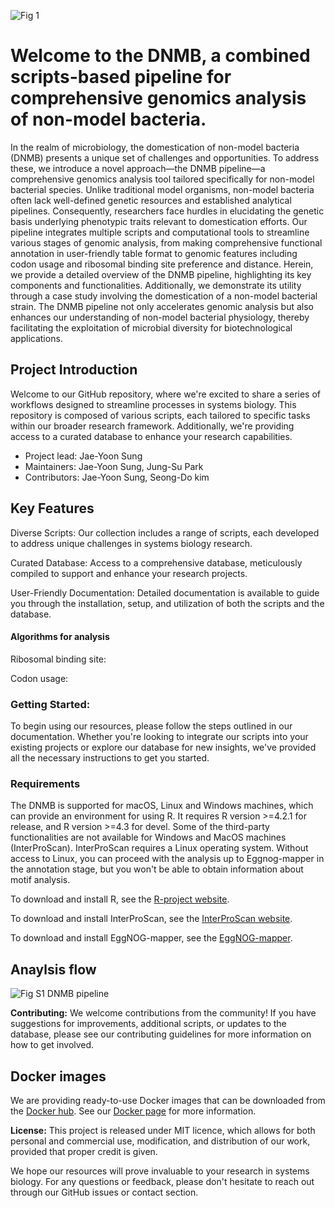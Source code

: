 ![Fig  1](https://github.com/JAEYOONSUNG/DNMB/assets/42233037/b97087a1-ecd5-4293-afe7-a0fb3b7c6e8a)

# Welcome to the DNMB, a combined scripts-based pipeline for comprehensive genomics analysis of non-model bacteria.
In the realm of microbiology, the domestication of non-model bacteria (DNMB) presents a unique set of challenges and opportunities. To address these, we introduce a novel approach—the DNMB pipeline—a comprehensive genomics analysis tool tailored specifically for non-model bacterial species. Unlike traditional model organisms, non-model bacteria often lack well-defined genetic resources and established analytical pipelines. Consequently, researchers face hurdles in elucidating the genetic basis underlying phenotypic traits relevant to domestication efforts. Our pipeline integrates multiple scripts and computational tools to streamline various stages of genomic analysis, from making comprehensive functional annotation in user-friendly table format to genomic features including codon usage and ribosomal binding site preference and distance. 
Herein, we provide a detailed overview of the DNMB pipeline, highlighting its key components and functionalities. Additionally, we demonstrate its utility through a case study involving the domestication of a non-model bacterial strain. The DNMB pipeline not only accelerates genomic analysis but also enhances our understanding of non-model bacterial physiology, thereby facilitating the exploitation of microbial diversity for biotechnological applications.

## Project Introduction

Welcome to our GitHub repository, where we're excited to share a series of workflows designed to streamline processes in systems biology. This repository is composed of various scripts, each tailored to specific tasks within our broader research framework. Additionally, we're providing access to a curated database to enhance your research capabilities.
- Project lead: Jae-Yoon Sung
- Maintainers: Jae-Yoon Sung, Jung-Su Park
- Contributors: Jae-Yoon Sung, Seong-Do kim

## Key Features
Diverse Scripts: Our collection includes a range of scripts, each developed to address unique challenges in systems biology research.

Curated Database: Access to a comprehensive database, meticulously compiled to support and enhance your research projects.

User-Friendly Documentation: Detailed documentation is available to guide you through the installation, setup, and utilization of both the scripts and the database.

#### Algorithms for analysis

Ribosomal binding site:

Codon usage:


### Getting Started:
To begin using our resources, please follow the steps outlined in our documentation. 
Whether you're looking to integrate our scripts into your existing projects or explore our database for new insights, we've provided all the necessary instructions to get you started.

### Requirements

The DNMB is supported for macOS, Linux and Windows machines, which can provide an environment for using R.
It requires R version >=4.2.1 for release, and R version >=4.3 for devel.
Some of the third-party functionalities are not available for Windows and MacOS machines (InterProScan).
InterProScan requires a Linux operating system. Without access to Linux, you can proceed with the analysis up to Eggnog-mapper in the annotation stage, but you won't be able to obtain information about motif analysis.


To download and install R, see the [R-project website](https://www.r-project.org/).

To download and install InterProScan, see the [InterProScan website](https://github.com/ebi-pf-team/interproscan).

To download and install EggNOG-mapper, see the [EggNOG-mapper](https://github.com/eggnogdb/eggnog-mapper).


## Anaylsis flow
![Fig S1  DNMB pipeline](https://github.com/JAEYOONSUNG/DNMB/assets/42233037/33e7f91f-9d6c-4e26-9982-6da79ee35999)



**Contributing:**
We welcome contributions from the community! If you have suggestions for improvements, additional scripts, or updates to the database, please see our contributing guidelines for more information on how to get involved.



## Docker images
We are providing ready-to-use Docker images that can be downloaded from the [Docker hub](https://hub.docker.com/).
See our [Docker page](https://github.com/DNMB/Docker) for more information. 



**License:**
This project is released under MIT licence, which allows for both personal and commercial use, modification, and distribution of our work, provided that proper credit is given.

We hope our resources will prove invaluable to your research in systems biology. For any questions or feedback, please don't hesitate to reach out through our GitHub issues or contact section.

